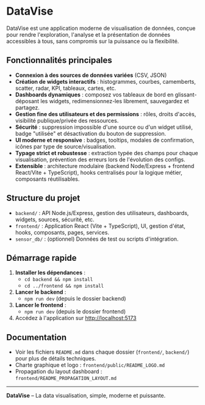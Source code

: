 # DataVise

DataVise est une application moderne de visualisation de données, conçue pour rendre l'exploration, l'analyse et la présentation de données accessibles à tous, sans compromis sur la puissance ou la flexibilité.

## Fonctionnalités principales

- **Connexion à des sources de données variées** (CSV, JSON)
- **Création de widgets interactifs** : histogrammes, courbes, camemberts, scatter, radar, KPI, tableaux, cartes, etc.
- **Dashboards dynamiques** : composez vos tableaux de bord en glissant-déposant les widgets, redimensionnez-les librement, sauvegardez et partagez.
- **Gestion fine des utilisateurs et des permissions** : rôles, droits d'accès, visibilité publique/privée des ressources.
- **Sécurité** : suppression impossible d'une source ou d'un widget utilisé, badge "utilisée" et désactivation du bouton de suppression.
- **UI moderne et responsive** : badges, tooltips, modales de confirmation, icônes par type de source/visualisation.
- **Typage strict et robustesse** : extraction typée des champs pour chaque visualisation, prévention des erreurs lors de l'évolution des configs.
- **Extensible** : architecture modulaire (backend Node/Express + frontend React/Vite + TypeScript), hooks centralisés pour la logique métier, composants réutilisables.

## Structure du projet

- `backend/` : API Node.js/Express, gestion des utilisateurs, dashboards, widgets, sources, sécurité, etc.
- `frontend/` : Application React (Vite + TypeScript), UI, gestion d'état, hooks, composants, pages, services.
- `sensor_db/` : (optionnel) Données de test ou scripts d'intégration.

## Démarrage rapide

1. **Installer les dépendances** :
   - `cd backend && npm install`
   - `cd ../frontend && npm install`
2. **Lancer le backend** :
   - `npm run dev` (depuis le dossier backend)
3. **Lancer le frontend** :
   - `npm run dev` (depuis le dossier frontend)
4. Accédez à l'application sur [http://localhost:5173](http://localhost:5173)

## Documentation

- Voir les fichiers `README.md` dans chaque dossier (`frontend/`, `backend/`) pour plus de détails techniques.
- Charte graphique et logo : `frontend/public/README_LOGO.md`
- Propagation du layout dashboard : `frontend/README_PROPAGATION_LAYOUT.md`

---

**DataVise** – La data visualisation, simple, moderne et puissante.
